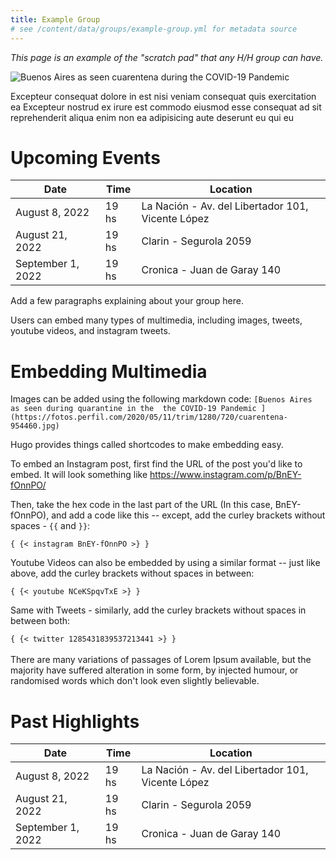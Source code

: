 ```yaml
---
title: Example Group
# see /content/data/groups/example-group.yml for metadata source
---
```


*This page is an example of the "scratch pad" that any H/H group can have.*


![Buenos Aires as seen cuarentena during the COVID-19 Pandemic ](https://fotos.perfil.com/2020/05/11/trim/1280/720/cuarentena-954460.jpg)  

Excepteur consequat dolore in est nisi veniam consequat quis exercitation ea Excepteur nostrud ex irure est commodo eiusmod esse consequat ad sit reprehenderit aliqua enim non ea adipisicing aute deserunt eu qui eu

# Upcoming Events
| **Date**  | **Time** | **Location** |  
|------|---------| ---------|
| August 8, 2022  | 19 hs         | La Nación -  Av. del Libertador 101, Vicente López       |
| August 21, 2022 | 19 hs |  Clarin - Segurola 2059     |   
|  September 1, 2022       | 19 hs    |  Cronica - Juan de Garay 140 |  

Add a few paragraphs explaining about your group here.

Users can embed many types of multimedia, including images, tweets, youtube videos, and instagram tweets.

# Embedding Multimedia

Images can be added using the following markdown code:
`[Buenos Aires as seen during quarantine in the  the COVID-19 Pandemic ](https://fotos.perfil.com/2020/05/11/trim/1280/720/cuarentena-954460.jpg)`

Hugo provides things called shortcodes to make embedding easy.

To embed an Instagram post, first find the URL of the post you'd like to embed.
It will look something like https://www.instagram.com/p/BnEY-fOnnPO/

Then, take the hex code in the last part of the URL (In this case, BnEY-fOnnPO),
and add a code like this -- except, add the curley brackets without spaces -
`{{` and `}}`:

`{ {< instagram BnEY-fOnnPO >} }`


Youtube Videos can also be embedded by using a similar format -- just like above,
add the curley brackets without spaces in between:

`{ {< youtube NCeKSpqvTxE >} }`

Same with Tweets - similarly, add the curley brackets without spaces in between both:

`{ {< twitter 1285431839537213441 >} }`
<br>  
There are many variations of passages of Lorem Ipsum available, but the majority have suffered alteration in some form, by injected humour, or randomised words which don't look even slightly believable.



# Past Highlights
| **Date**  | **Time** | **Location** |  
|------|---------| ---------|
| August 8, 2022  | 19 hs         | La Nación -  Av. del Libertador 101, Vicente López       |
| August 21, 2022 | 19 hs |  Clarin - Segurola 2059     |   
|  September 1, 2022       | 19 hs    |  Cronica - Juan de Garay 140 |  
